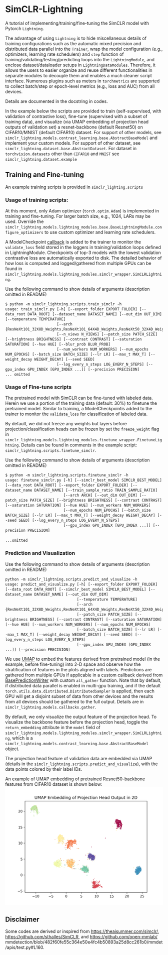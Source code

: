 # SimCLR-Lightning
A tutorial of implementing/training/fine-tuning the SimCLR model with Pytorch `Lightning`.


The advantage of using `Lightning` is to hide miscellaneous details of training configurations such as the automatic mixed precision and distributed data parallel into the `Trainer`, wrap the model configuration (e.g., optimizers, learning rate schedulers) and `step` function of training/validating/testing/predicting loops into the `LightningModule`, and enclose dataset/dataloader setups in `LightningDataModules`.
Therefore, it allows the users to easier organize and reuse different functionalities in separate modules to decouple them and enables a much cleaner script interface.
Numerous plugins such as meters in `torchmetrics` are supported to collect batch/step or epoch-level metrics (e.g., loss and AUC) from all devices.

Details are documented in the docstring in codes.

In the example below the scripts are provided to train (self-supervised, with validation of contrastive loss), fine-tune (supervised with a subset of training data), and visualize (via UMAP embedding of projection head outputs of validation set) a resnet-backbone (default Resnet50) on CIFAR10/MNIST (default CIFAR10) dataset.
For support of other models, see `simclr_lightning.models.contrast_learning.base.AbstractBaseModel` and implement your custom models.
For support of other dataset, see `simclr_lightning.dataset.base.AbstractDataset`. For dataset in `torchvision.datasets` other than `CIFAR10` and `MNIST` see `simclr_lightning.dataset.example`

## Training and Fine-tuning
An example training scripts is provided in `simclr_lighting.scripts`

### Usage of training scripts:

At this moment, only Adam optimizer (`torch.optim.Adam`) is implemented in training and fine-tuning. For larger batch size, e.g., 1024, LARs may be used. 
Override the `simclr_lightning.models.lightning_modules.base.BaseLightningModule.configure_optimizers` to use custom optimizer and learning rate schedulers.

A ModelCheckpoint [callback](https://lightning.ai/docs/pytorch/stable/api/lightning.pytorch.callbacks.ModelCheckpoint.html) is added to the trainer to monitor the `validate_loss` field stored in the loggers in training/validation loops defined in LightningModule.
Checkpoints of top-3 models with the lowest validation contrastive loss are automatically exported to disk.
The detailed behavior of how loss is computed and logged/gathered from multiple GPUs can be found in `simclr_lightning.models.lightning_modules.simclr_wrapper.SimCLRLightning`.

Use the following command to show details of arguments (description omitted in README)
```
$ python -m simclr_lightning.scripts.train_simclr -h
usage: train_simclr.py [-h] [--export_folder EXPORT_FOLDER] [--data_root DATA_ROOT] [--dataset_name DATASET_NAME] [--out_dim OUT_DIM] [--temperature TEMPERATURE]
                       [--arch {ResNeXt101_32X8D_Weights,ResNeXt101_64X4D_Weights,ResNeXt50_32X4D_Weights,ResNet,ResNet101_Weights,ResNet152_Weights,ResNet18_Weights,ResNet34_Weights,ResNet50_Weights,Wide_ResNet101_2_Weights,Wide_ResNet50_2_Weights,resnet101,resnet152,resnet18,resnet34,resnet50,resnext101_32x8d,resnext101_64x4d,resnext50_32x4d,wide_resnet101_2,wide_resnet50_2}]
                       [--n_views N_VIEWS] [--patch_size PATCH_SIZE] [--brightness BRIGHTNESS] [--contrast CONTRAST] [--saturation SATURATION] [--hue HUE] [--blur_prob BLUR_PROB]
                       [--num_workers NUM_WORKERS] [--num_epochs NUM_EPOCHS] [--batch_size BATCH_SIZE] [--lr LR] [--max_t MAX_T] [--weight_decay WEIGHT_DECAY] [--seed SEED]
                       [--log_every_n_steps LOG_EVERY_N_STEPS] [--gpu_index GPU_INDEX [GPU_INDEX ...]] [--precision PRECISION]
... omitted
```



### Usage of Fine-tune scripts

The pretrained model with SimCLR can be fine-tuned with labeled data. Herein we use a portion of the training data (default: 30%) to finetune the pretrained model.
Similar to training, a ModelCheckpointis added to the trainer to monitor the `validate_loss` for classification of labeled data.

By default, we did not freeze any weights but layers before projection/classification heads can be frozen by set the `freeze_weight` flag in `simclr_lightning.models.lightning_modules.finetune_wrapper.FinetuneLightning`.
Details can be found in comments in the example script: `simclr_lightning.scripts.finetune_simclr`.

Use the following command to show details of arguments (description omitted in README)
```
$ python -m simclr_lightning.scripts.finetune_simclr -h
usage: finetune_simclr.py [-h] [--simclr_best_model SIMCLR_BEST_MODEL] [--data_root DATA_ROOT] [--export_folder EXPORT_FOLDER] [--dataset_name DATASET_NAME] [--train_sample_ratio TRAIN_SAMPLE_RATIO]
                          [--arch ARCH] [--out_dim OUT_DIM] [--patch_size PATCH_SIZE] [--brightness BRIGHTNESS] [--contrast CONTRAST] [--saturation SATURATION] [--hue HUE] [--num_workers NUM_WORKERS]
                          [--num_epochs NUM_EPOCHS] [--batch_size BATCH_SIZE] [--lr LR] [--max_t MAX_T] [--weight_decay WEIGHT_DECAY] [--seed SEED] [--log_every_n_steps LOG_EVERY_N_STEPS]
                          [--gpu_index GPU_INDEX [GPU_INDEX ...]] [--precision PRECISION]
                          
...omitted
```

### Prediction and Visualization
Use the following command to show details of arguments (description omitted in README)
```
python -m simclr_lightning.scripts.predict_and_visualize -h
usage: predict_and_visualize.py [-h] [--export_folder EXPORT_FOLDER] [--data_root DATA_ROOT] [--simclr_best_model SIMCLR_BEST_MODEL] [--dataset_name DATASET_NAME] [--out_dim OUT_DIM]
                                [--temperature TEMPERATURE]
                                [--arch {ResNeXt101_32X8D_Weights,ResNeXt101_64X4D_Weights,ResNeXt50_32X4D_Weights,ResNet,ResNet101_Weights,ResNet152_Weights,ResNet18_Weights,ResNet34_Weights,ResNet50_Weights,Wide_ResNet101_2_Weights,Wide_ResNet50_2_Weights,resnet101,resnet152,resnet18,resnet34,resnet50,resnext101_32x8d,resnext101_64x4d,resnext50_32x4d,wide_resnet101_2,wide_resnet50_2}]
                                [--patch_size PATCH_SIZE] [--brightness BRIGHTNESS] [--contrast CONTRAST] [--saturation SATURATION] [--hue HUE] [--num_workers NUM_WORKERS] [--num_epochs NUM_EPOCHS]
                                [--batch_size BATCH_SIZE] [--lr LR] [--max_t MAX_T] [--weight_decay WEIGHT_DECAY] [--seed SEED] [--log_every_n_steps LOG_EVERY_N_STEPS]
                                [--gpu_index GPU_INDEX [GPU_INDEX ...]] [--precision PRECISION]

```


We use [UMAP](https://umap-learn.readthedocs.io/en/latest/) to embed the features derived from pretrained model (in the example, before fine-tuning) into 2-D space and observe how the stratification of features in the plots aligned with labels.
Predictions are gathered from multiple GPUs if applicable in a custom callback derived from [BasePredictionWriter](https://lightning.ai/docs/pytorch/stable/api/lightning.pytorch.callbacks.BasePredictionWriter.html) with custom `all_gather` function. Note that by default, if distributed data parallel is enabled in multi-gpu training, and if the default `torch.utils.data.distributed.DistributedSampler` is applied, then each GPU will get a disjoint subset of data from other devices and the results from all devices should be gathered to the full output.
Details are in `simclr_lightning.models.callbacks.gather`.

By default, we only visualize the output feature of the projection head. To visualize the backbone feature before the projection head, toggle the `return_embedding` attribute in the `model` field of `simclr_lightning.models.lightning_modules.simclr_wrapper.SimCLRLightning`, which is a `simclr_lightning.models.contrast_learning.base.AbstractBaseModel` object.

The projection head feature of validation data are embedded via UMAP (details in the `simclr_lightning.scripts.predict_and_visualize`), with the data points colored by their label IDs.

An example of UMAP embedding of pretrained Resnet50-backbone features from CIFAR10 dataset is shown below:
![Screenshot](readme_resources/UMAP_projection_head.png)


## Disclaimer
Some codes are derived or inspired from https://theaisummer.com/simclr/, https://github.com/sthalles/SimCLR, and https://github.com/open-mmlab/
        mmdetection/blob/482f60fe55c364e50e4fc4b50893a25d8cc261b0/mmdet/apis/test.py#L160.

